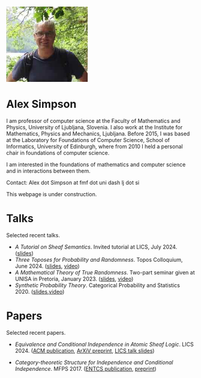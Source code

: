 ![Picture](small-pic.jpeg)

# Alex Simpson

I am professor of computer science at the Faculty of Mathematics and Physics, University of Ljubljana, Slovenia.  I also work at the Institute for Mathematics, Physics and Mechanics, Ljubljana. 
Before 2015, I was based at the Laboratory for Foundations of Computer Science, School of Informatics, University of Edinburgh, where from 2010 I held a personal chair in foundations of computer science.

I am interested in the foundations of mathematics and computer science and in interactions between them.

Contact: Alex dot Simpson at fmf dot uni dash lj dot si

This webpage is under construction.

# Talks

Selected recent talks.

- *A Tutorial on Sheaf Semantics*. Invited tutorial at LICS, July  2024. ([slides](Talks/TutorialOnSheafSemantics.pdf))
- *Three Toposes for  Probability and Randomness*. Topos Colloquium, June 2024. ([slides](Talks/ThreeToposes.pdf), [video](https://www.youtube.com/watch?v=Y1RkPhwJ0Mo))
- *A Mathematical Theory of True Randomness*. Two-part seminar given at UNISA in Pretoria, January 2023.  ([slides](Talks/Pretoria23.pdf), [video](https://www.youtube.com/watch?v=NEqHOtl3-I0))
- *Synthetic Probability Theory*. Categorical Probability and Statistics 2020. ([slides](Talks/synthProbThry.pdf),[video](https://www.youtube.com/watch?v=XtsBsLM9ofk))

# Papers

Selected recent papers.

- *Equivalence and Conditional Independence in Atomic Sheaf Logic*. LICS 2024. ([ACM publication](https://dl.acm.org/doi/10.1145/3661814.3662132), [ArXiV preprint](https://arxiv.org/abs/2405.11073), [LICS talk slides](Talks/lics2024Simpson.pdf))

- *Category-theoretic Structure for Independence and Conditional Independence*. MFPS 2017. ([ENTCS publication](https://doi.org/10.1016/j.entcs.2018.03.028), [preprint](Papers/conditional-independence.pdf))


